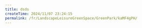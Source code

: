 ```yaml
---
title: dsds
createTime: 2024/11/07 23:24:15
permalink: /fr/LandscapeLeisureGreenSpace/GreenPark/kaMF4gPH/
---
```

